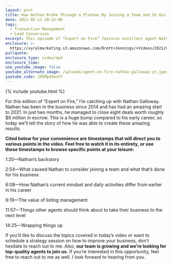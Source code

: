 ```yaml
---
layout: post
title: How Nathan Broke Through a Plateau By Joining a Team and 5X His Production
date: 2021-05-11 20:24:00
tags:
  - Transaction Management
  - Lead Conversion
excerpt: This episode of “Expert on Fire” features excellent agent Nathan Galloway.
enclosure: >-
  https://vyralmarketing.s3.amazonaws.com/Brett+Jennings/+Videos/2021/How+Nathan+Broke+Through+a+Plateau+By+Joining+a+Team+and+5X+His+Production.mp4
pullquote:
enclosure_type: video/mp4
enclosure_time:
use_youtube_image: false
youtube_alternate_image: /uploads/agent-on-fire-nathan-galloway-yt.jpeg
youtube_code: JR5Mp49wsFY
---
```

{% include youtube.html %}

For this edition of “Expert on Fire,” I’m catching up with Nathan Galloway. Nathan has been in the business since 2014 and has had an amazing start to 2021. In just two months, he managed to close eight deals worth roughly $8 million in escrow. This is a huge bump compared to his early career, so today we’ll tell the story of how he was able to create these amazing results.&nbsp;

**Cited below for your convenience are timestamps that will direct you to various points in the video. Feel free to watch it in its entirety, or use these timestamps to browse specific points at your leisure:&nbsp;**

1:20—Nathan’s backstory&nbsp;

2:54—What caused Nathan to consider joining a team and what that’s done for his business

6:08—How Nathan’s current mindset and daily activities differ from earlier in his career

9:19—The value of listing management&nbsp;

11:57—Things other agents should think about to take their business to the next level

14:25—Wrapping things up

If you’d like to discuss the topics covered in today’s video or want to schedule a strategy session on how to improve your business, don’t hesitate to reach out to me. Also, **our team is growing and we’re looking for top-quality agents to join us.** If you’re interested in this opportunity, feel free to reach out to me as well. I look forward to hearing from you.
